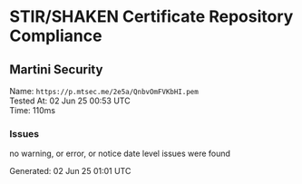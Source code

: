 # STIR/SHAKEN Certificate Repository Compliance

## Martini Security

Name: `https://p.mtsec.me/2e5a/QnbvOmFVKbHI.pem`\
Tested At: 02 Jun 25 00:53 UTC\
Time: 110ms

### Issues

no warning, or error, or notice date level issues were found

Generated: 02 Jun 25 01:01 UTC